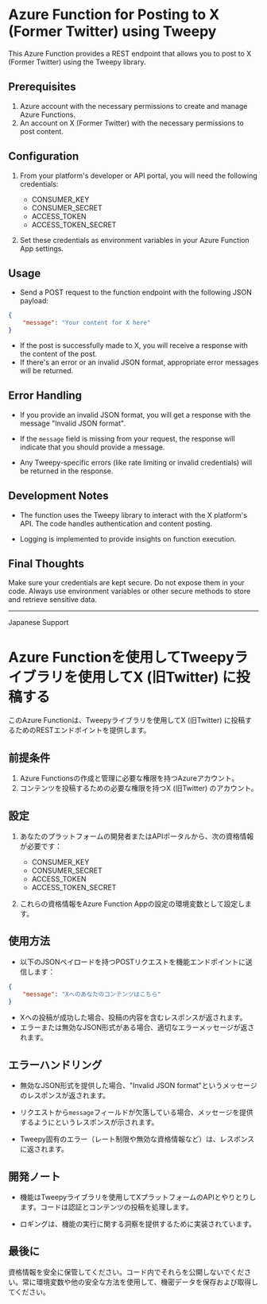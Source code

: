 # Azure Function for Posting to X (Former Twitter) using Tweepy

This Azure Function provides a REST endpoint that allows you to post to X (Former Twitter) using the Tweepy library. 

## Prerequisites

1. Azure account with the necessary permissions to create and manage Azure Functions.
2. An account on X (Former Twitter) with the necessary permissions to post content. 

## Configuration

1. From your platform's developer or API portal, you will need the following credentials:
   - CONSUMER_KEY
   - CONSUMER_SECRET
   - ACCESS_TOKEN
   - ACCESS_TOKEN_SECRET

2. Set these credentials as environment variables in your Azure Function App settings.

## Usage 

- Send a POST request to the function endpoint with the following JSON payload:

```json
{
    "message": "Your content for X here"
}
```

- If the post is successfully made to X, you will receive a response with the content of the post. 
- If there's an error or an invalid JSON format, appropriate error messages will be returned.

## Error Handling

- If you provide an invalid JSON format, you will get a response with the message "Invalid JSON format".
  
- If the `message` field is missing from your request, the response will indicate that you should provide a message.

- Any Tweepy-specific errors (like rate limiting or invalid credentials) will be returned in the response.

## Development Notes

- The function uses the Tweepy library to interact with the X platform's API. The code handles authentication and content posting.

- Logging is implemented to provide insights on function execution.

## Final Thoughts

Make sure your credentials are kept secure. Do not expose them in your code. Always use environment variables or other secure methods to store and retrieve sensitive data.


---
Japanese Support

# Azure Functionを使用してTweepyライブラリを使用してX (旧Twitter) に投稿する

このAzure Functionは、Tweepyライブラリを使用してX (旧Twitter) に投稿するためのRESTエンドポイントを提供します。

## 前提条件

1. Azure Functionsの作成と管理に必要な権限を持つAzureアカウント。
2. コンテンツを投稿するための必要な権限を持つX (旧Twitter) のアカウント。

## 設定

1. あなたのプラットフォームの開発者またはAPIポータルから、次の資格情報が必要です：
   - CONSUMER_KEY
   - CONSUMER_SECRET
   - ACCESS_TOKEN
   - ACCESS_TOKEN_SECRET

2. これらの資格情報をAzure Function Appの設定の環境変数として設定します。

## 使用方法 

- 以下のJSONペイロードを持つPOSTリクエストを機能エンドポイントに送信します：

```json
{
    "message": "Xへのあなたのコンテンツはこちら"
}
```

- Xへの投稿が成功した場合、投稿の内容を含むレスポンスが返されます。
- エラーまたは無効なJSON形式がある場合、適切なエラーメッセージが返されます。

## エラーハンドリング

- 無効なJSON形式を提供した場合、"Invalid JSON format"というメッセージのレスポンスが返されます。
  
- リクエストから`message`フィールドが欠落している場合、メッセージを提供するようにというレスポンスが示されます。

- Tweepy固有のエラー（レート制限や無効な資格情報など）は、レスポンスに返されます。

## 開発ノート

- 機能はTweepyライブラリを使用してXプラットフォームのAPIとやりとりします。コードは認証とコンテンツの投稿を処理します。

- ロギングは、機能の実行に関する洞察を提供するために実装されています。

## 最後に

資格情報を安全に保管してください。コード内でそれらを公開しないでください。常に環境変数や他の安全な方法を使用して、機密データを保存および取得してください。